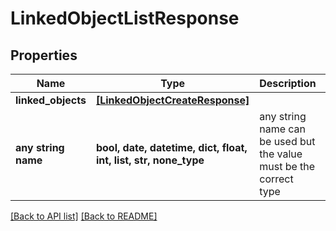 # LinkedObjectListResponse


## Properties
Name | Type | Description | Notes
------------ | ------------- | ------------- | -------------
**linked_objects** | [**[LinkedObjectCreateResponse]**](LinkedObjectCreateResponse.md) |  | [optional] 
**any string name** | **bool, date, datetime, dict, float, int, list, str, none_type** | any string name can be used but the value must be the correct type | [optional]

[[Back to API list]](../README.md#documentation-for-api-endpoints) [[Back to README]](../README.md)



